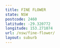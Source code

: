```yaml
---
title: FINE FLOWER
state: NSW
postcode: 2460
latitude: -29.320772
longitude: 153.271074
url: /nsw/fine-flower/
layout: suburb
---
```

